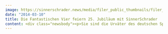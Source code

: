 ```yaml
---
image: https://sinnerschrader.news/media/filer_public_thumbnails/filer_public/bb/14/bb14e7b2-102d-4f7e-8e58-064e45b48b48/varfoldersdjk8pxf42x64d8fxslz8jcc8fc0000gnttmp1m_gzi__480x288_q85_crop_subsampling-2_upscale.jpg
date: "2014-03-10"
title: Die Fantastischen Vier feiern 25. Jubiläum mit SinnerSchrader
content: <div class="newsbody"><p>Sie sind die Urväter des deutschen Sprechgesangs und räumen mit jedem Album auch nach einem Vierteljahrhundert Bandgeschichte verlässlich Edelmetall ab. Pünktlich zum 25. Geburtstag starten die Fantastischen Vier auch im Netz kräftig durch.</p><p>Auftakt macht “25” - ein kostenloser Song, den die Band ab heute für vier Tage exklusiv auf <a href="http&#58;//www.diefantastischenvier.de">diefantastischenvier.de</a> zum Download anbietet. Am 24. Oktober 2014 folgt dann das neue Album mit dem Namen "Rekord" und eine große Hallen-Tournee im Dezember rundet das Rekordjahr ab.</p><p>Bis dahin werden Smudo, Thomas D, Michi Beck und And.Ypsilon ihre Fans mit monatlichen Kurzclips auf dem Laufenden halten und gemeinsam das Jubiläumsjahr feiern. Die Band plant dafür eine komplette Neuinszenierung ihres digitalen Auftritts in mehreren Stufen. Begleitet werden Die Fantastischen Vier dabei von SinnerSchrader. Die Digitalagentur übernimmt die Kreation, Entwicklung und Umsetzung aller Aktionen im Netz.</p><p><iframe allowfullscreen="" frameborder="0" height="360" src="//www.youtube.com/embed/ObNSrOelrPI" width="640"></iframe></p></div>
---
```

